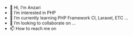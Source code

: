 - 👋 Hi, I’m Anzari
- 👀 I’m interested in PHP
- 🌱 I’m currently learning PHP Framework CI, Laravel, ETC ...
- 💞️ I’m looking to collaborate on ...
- 📫 How to reach me on

<!---
anzxri/anzxri is a ✨ special ✨ repository because its `README.md` (this file) appears on your GitHub profile.
You can click the Preview link to take a look at your changes.
--->
